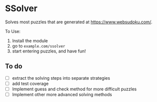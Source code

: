 # SSolver
Solves most puzzles that are generated at https://www.websudoku.com/.

To Use:
1. Install the module
2. go to `example.com/ssolver` 
3. start entering puzzles, and have fun!

## To do
- [ ] extract the solving steps into separate strategies
- [ ] add test coverage
- [ ] Implement guess and check method for more difficult puzzles
- [ ] Implement other more advanced solving methods
